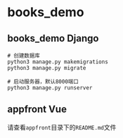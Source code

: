 # books_demo

## books_demo  Django

```
# 创建数据库
python3 manage.py makemigrations
python3 manage.py migrate

# 启动服务器，默认8000端口
python3 manage.py runserver
```

## appfront Vue
请查看`appfront`目录下的`README.md`文件

